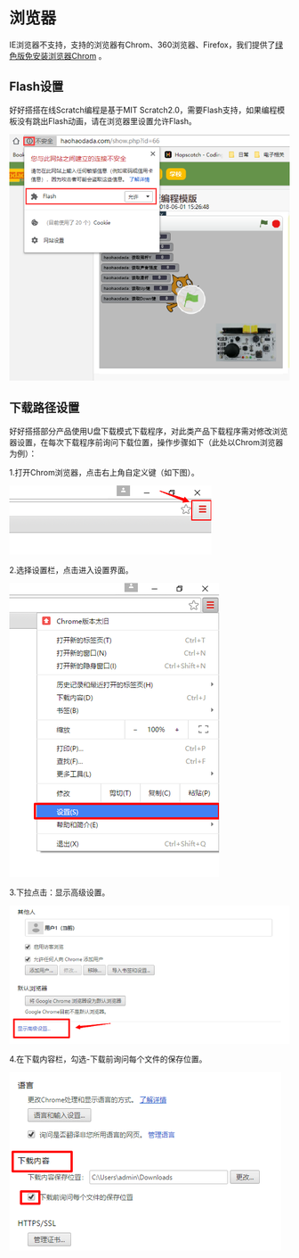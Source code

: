 # 浏览器

IE浏览器不支持，支持的浏览器有Chrom、360浏览器、Firefox，我们提供了[绿色版免安装浏览器Chrom](http://www.haohaodada.com/Chrom.rar) 。

## Flash设置

好好搭搭在线Scratch编程是基于MIT Scratch2.0，需要Flash支持，如果编程模板没有跳出Flash动画，请在浏览器里设置允许Flash。

![](../.gitbook/assets/chajian-00.png)

## 下载路径设置

好好搭搭部分产品使用U盘下载模式下载程序，对此类产品下载程序需对修改浏览器设置，在每次下载程序前询问下载位置，操作步骤如下（此处以Chrom浏览器为例）：

1.打开Chrom浏览器，点击右上角自定义键（如下图）。

![](../.gitbook/assets/liulanqi-1.png)

2.选择设置栏，点击进入设置界面。

![](../.gitbook/assets/liulanqi-2.png)

3.下拉点击：显示高级设置。

![](../.gitbook/assets/liulanqi-3.png)

4.在下载内容栏，勾选-下载前询问每个文件的保存位置。

![](../.gitbook/assets/liulanqi-4.png)

